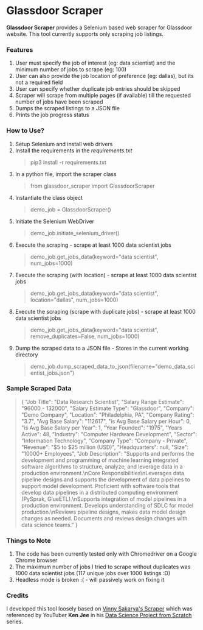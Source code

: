 # Glassdoor Scraper

**Glassdoor Scraper** provides a Selenium based web scraper for Glassdoor website. This tool currently supports only scraping job listings.

### Features

1. User must specify the job of interest (eg: data scientist) and the minimum number of jobs to scrape (eg: 100)
2. User can also provide the job location of preference (eg: dallas), but its not a required field
3. User can specify whether duplicate job entries should be skipped
4. Scraper will scrape from multiple pages (if available) till the requested number of jobs have been scraped
5. Dumps the scraped listings to a JSON file
6. Prints the job progress status

### How to Use?
1. Setup Selenium and install web drivers
2. Install the requirements in the *requirements.txt*
    > pip3 install -r requirements.txt
3. In a python file, import the scraper class
    > from glassdoor_scraper import GlassdoorScraper
4. Instantiate the class object
    > demo_job = GlassdoorScraper()
5. Initiate the Selenium WebDriver
    > demo_job.initiate_selenium_driver()
6. Execute the scraping - scrape at least 1000 data scientist jobs
    > demo_job.get_jobs_data(keyword="data scientist", num_jobs=1000)
7. Execute the scraping (with location) - scrape at least 1000 data scientist jobs
    > demo_job.get_jobs_data(keyword="data scientist", location="dallas", num_jobs=1000)
8. Execute the scraping (scrape with duplicate jobs) - scrape at least 1000 data scientist jobs
    > demo_job.get_jobs_data(keyword="data scientist", remove_duplicates=False, num_jobs=1000)
9. Dump the scraped data to a JSON file - Stores in the current working directory
    > demo_job.dump_scraped_data_to_json(filename="demo_data_scientist_jobs.json")

### Sample Scraped Data
>{
        "Job Title": "Data Research Scientist",
        "Salary Range Estimate": "96000  -  132000",
        "Salary Estimate Type": "Glassdoor",
        "Company": "Demo Company",
        "Location": "Philadelphia, PA",
        "Company Rating": "3.7",
        "Avg Base Salary": "112617",
        "is Avg Base Salary per Hour": 0,
        "is Avg Base Salary per Year": 1,
        "Year Founded": "1975",
        "Years Active": 48,
        "Industry": "Computer Hardware Development",
        "Sector": "Information Technology",
        "Company Type": "Company - Private",
        "Revenue": "\$5 to \$25 million (USD)",
        "Headquarters": null,
        "Size": "10000+ Employees",
        "Job Description": "Supports and performs the development and programming of machine learning integrated software algorithms to structure, analyze, and leverage data in a production environment.\nCore Responsibilities\nLeverages data pipeline designs and supports the development of data pipelines to support model development. Proficient with software tools that develop data pipelines in a distributed computing environment (PySprak, GlueETL).\nSupports integration of model pipelines in a production environment. Develops understanding of SDLC for model production.\nReviews pipeline designs, makes data model design changes as needed. Documents and reviews design changes with data science teams."
    }


### Things to Note
1. The code has been currently tested only with Chromedriver on a Google Chrome browser
2. The maximum number of jobs I tried to scrape without duplicates was 1000 data scientist jobs (117 unique jobs over 1000 listings :D)
3. Headless mode is broken :( - will passively work on fixing it

### Credits
I developed this tool loosely based on [Vinny Sakarya's Scraper](https://github.com/arapfaik/scraping-glassdoor-selenium) which was referenced by YouTuber **Ken Jee** in his [Data Science Project from Scratch](https://www.youtube.com/watch?v=MpF9HENQjDo&list=PL2zq7klxX5ASFejJj80ob9ZAnBHdz5O1t) series.